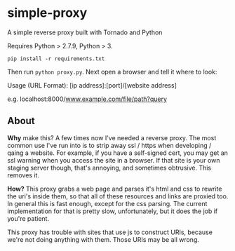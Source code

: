 # simple-proxy

A simple reverse proxy built with Tornado and Python

Requires Python > 2.7.9, Python > 3.

`pip install -r requirements.txt`

Then run `python proxy.py`. Next open a browser and tell it where to look:


Usage (URL Format): [ip address]:[port]/[website address]

e.g. localhost:8000/www.example.com/file/path?query

## About

**Why** make this? A few times now I've needed a reverse proxy. The most common use I've run into is to strip away ssl / https when developing / qaing a website. For example, if you have a self-signed cert, you may get an ssl warning when you access the site in a browser. If that site is your own staging server though, that's annoying, and sometimes obtrusive. This removes it.

**How?** This proxy grabs a web page and parses it's html and css to rewrite the uri's inside them, so that all of these resources and links are proxied too. In general this is fast enough, except for the css parsing. The current implementation for that is pretty slow, unfortunately, but it does the job if you're patient.

This proxy has trouble with sites that use js to construct URIs, because we're not doing anything with them. Those URIs may be all wrong.
